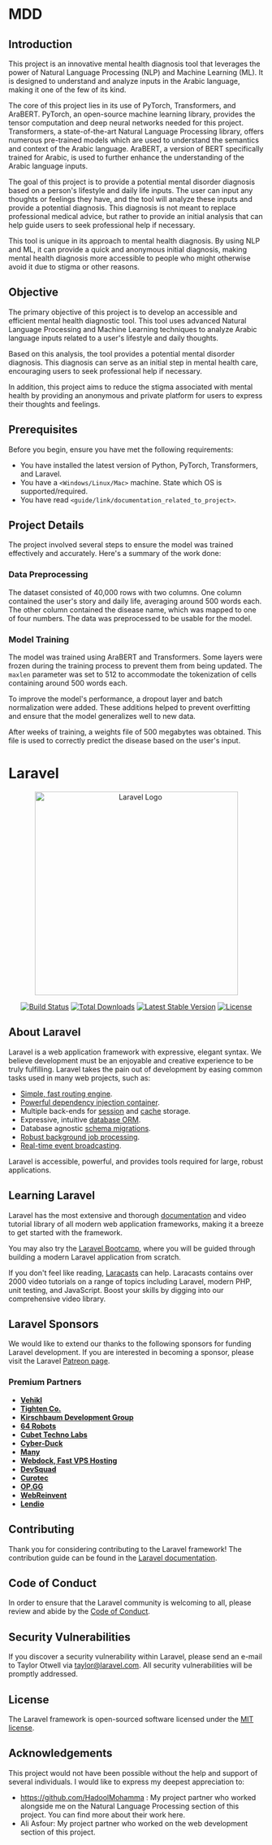 # MDD

## Introduction
This project is an innovative mental health diagnosis tool that leverages the power of Natural Language Processing (NLP) and Machine Learning (ML). It is designed to understand and analyze inputs in the Arabic language, making it one of the few of its kind.

The core of this project lies in its use of PyTorch, Transformers, and AraBERT. PyTorch, an open-source machine learning library, provides the tensor computation and deep neural networks needed for this project. Transformers, a state-of-the-art Natural Language Processing library, offers numerous pre-trained models which are used to understand the semantics and context of the Arabic language. AraBERT, a version of BERT specifically trained for Arabic, is used to further enhance the understanding of the Arabic language inputs.

The goal of this project is to provide a potential mental disorder diagnosis based on a person's lifestyle and daily life inputs. The user can input any thoughts or feelings they have, and the tool will analyze these inputs and provide a potential diagnosis. This diagnosis is not meant to replace professional medical advice, but rather to provide an initial analysis that can help guide users to seek professional help if necessary.

This tool is unique in its approach to mental health diagnosis. By using NLP and ML, it can provide a quick and anonymous initial diagnosis, making mental health diagnosis more accessible to people who might otherwise avoid it due to stigma or other reasons.

## Objective

The primary objective of this project is to develop an accessible and efficient mental health diagnostic tool. This tool uses advanced Natural Language Processing and Machine Learning techniques to analyze Arabic language inputs related to a user's lifestyle and daily thoughts. 

Based on this analysis, the tool provides a potential mental disorder diagnosis. This diagnosis can serve as an initial step in mental health care, encouraging users to seek professional help if necessary. 

In addition, this project aims to reduce the stigma associated with mental health by providing an anonymous and private platform for users to express their thoughts and feelings.



## Prerequisites

Before you begin, ensure you have met the following requirements:

- You have installed the latest version of Python, PyTorch, Transformers, and Laravel.
- You have a `<Windows/Linux/Mac>` machine. State which OS is supported/required.
- You have read `<guide/link/documentation_related_to_project>`.

## Project Details

The project involved several steps to ensure the model was trained effectively and accurately. Here's a summary of the work done:

### Data Preprocessing

The dataset consisted of 40,000 rows with two columns. One column contained the user's story and daily life, averaging around 500 words each. The other column contained the disease name, which was mapped to one of four numbers. The data was preprocessed to be usable for the model.

### Model Training

The model was trained using AraBERT and Transformers. Some layers were frozen during the training process to prevent them from being updated. The `maxlen` parameter was set to 512 to accommodate the tokenization of cells containing around 500 words each.

To improve the model's performance, a dropout layer and batch normalization were added. These additions helped to prevent overfitting and ensure that the model generalizes well to new data.

After weeks of training, a weights file of 500 megabytes was obtained. This file is used to correctly predict the disease based on the user's input.


# Laravel

<p align="center"><a href="https://laravel.com" target="_blank"><img src="https://raw.githubusercontent.com/laravel/art/master/logo-lockup/5%20SVG/2%20CMYK/1%20Full%20Color/laravel-logolockup-cmyk-red.svg" width="400" alt="Laravel Logo"></a></p>

<p align="center">
<a href="https://github.com/laravel/framework/actions"><img src="https://github.com/laravel/framework/workflows/tests/badge.svg" alt="Build Status"></a>
<a href="https://packagist.org/packages/laravel/framework"><img src="https://img.shields.io/packagist/dt/laravel/framework" alt="Total Downloads"></a>
<a href="https://packagist.org/packages/laravel/framework"><img src="https://img.shields.io/packagist/v/laravel/framework" alt="Latest Stable Version"></a>
<a href="https://packagist.org/packages/laravel/framework"><img src="https://img.shields.io/packagist/l/laravel/framework" alt="License"></a>
</p>

## About Laravel

Laravel is a web application framework with expressive, elegant syntax. We believe development must be an enjoyable and creative experience to be truly fulfilling. Laravel takes the pain out of development by easing common tasks used in many web projects, such as:

- [Simple, fast routing engine](https://laravel.com/docs/routing).
- [Powerful dependency injection container](https://laravel.com/docs/container).
- Multiple back-ends for [session](https://laravel.com/docs/session) and [cache](https://laravel.com/docs/cache) storage.
- Expressive, intuitive [database ORM](https://laravel.com/docs/eloquent).
- Database agnostic [schema migrations](https://laravel.com/docs/migrations).
- [Robust background job processing](https://laravel.com/docs/queues).
- [Real-time event broadcasting](https://laravel.com/docs/broadcasting).

Laravel is accessible, powerful, and provides tools required for large, robust applications.

## Learning Laravel

Laravel has the most extensive and thorough [documentation](https://laravel.com/docs) and video tutorial library of all modern web application frameworks, making it a breeze to get started with the framework.

You may also try the [Laravel Bootcamp](https://bootcamp.laravel.com), where you will be guided through building a modern Laravel application from scratch.

If you don't feel like reading, [Laracasts](https://laracasts.com) can help. Laracasts contains over 2000 video tutorials on a range of topics including Laravel, modern PHP, unit testing, and JavaScript. Boost your skills by digging into our comprehensive video library.

## Laravel Sponsors

We would like to extend our thanks to the following sponsors for funding Laravel development. If you are interested in becoming a sponsor, please visit the Laravel [Patreon page](https://patreon.com/taylorotwell).

### Premium Partners

- **[Vehikl](https://vehikl.com/)**
- **[Tighten Co.](https://tighten.co)**
- **[Kirschbaum Development Group](https://kirschbaumdevelopment.com)**
- **[64 Robots](https://64robots.com)**
- **[Cubet Techno Labs](https://cubettech.com)**
- **[Cyber-Duck](https://cyber-duck.co.uk)**
- **[Many](https://www.many.co.uk)**
- **[Webdock, Fast VPS Hosting](https://www.webdock.io/en)**
- **[DevSquad](https://devsquad.com)**
- **[Curotec](https://www.curotec.com/services/technologies/laravel/)**
- **[OP.GG](https://op.gg)**
- **[WebReinvent](https://webreinvent.com/?utm_source=laravel&utm_medium=github&utm_campaign=patreon-sponsors)**
- **[Lendio](https://lendio.com)**

## Contributing

Thank you for considering contributing to the Laravel framework! The contribution guide can be found in the [Laravel documentation](https://laravel.com/docs/contributions).

## Code of Conduct

In order to ensure that the Laravel community is welcoming to all, please review and abide by the [Code of Conduct](https://laravel.com/docs/contributions#code-of-conduct).

## Security Vulnerabilities

If you discover a security vulnerability within Laravel, please send an e-mail to Taylor Otwell via [taylor@laravel.com](mailto:taylor@laravel.com). All security vulnerabilities will be promptly addressed.

## License

The Laravel framework is open-sourced software licensed under the [MIT license](https://opensource.org/licenses/MIT).


## Acknowledgements

This project would not have been possible without the help and support of several individuals. I would like to express my deepest appreciation to:

- https://github.com/HadoolMohamma : My project partner who worked alongside me on the Natural Language Processing section of this project. You can find more about their work here.
- Ali Asfour: My project partner who worked on the web development section of this project.




